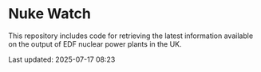 # Nuke Watch

This repository includes code for retrieving the latest information available on the output of EDF nuclear power plants in the UK.

Last updated: 2025-07-17 08:23
